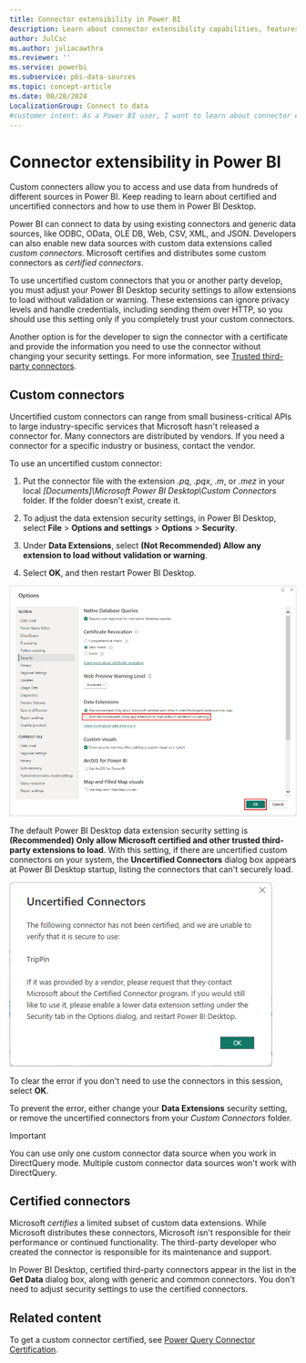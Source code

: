 ```yaml
---
title: Connector extensibility in Power BI
description: Learn about connector extensibility capabilities, features, security settings, and certified connectors.
author: JulCsc
ms.author: juliacawthra
ms.reviewer: ''
ms.service: powerbi
ms.subservice: pbi-data-sources
ms.topic: concept-article
ms.date: 08/28/2024
LocalizationGroup: Connect to data
#customer intent: As a Power BI user, I want to learn about connector extensibility capabilities, features, security settings, and certification so that I can connect to custom data sources and utilize them in my Power BI reports and dashboards.
---
```


# Connector extensibility in Power BI

Custom connecters allow you to access and use data from hundreds of different sources in Power BI. Keep reading to learn about certified and uncertified connectors and how to use them in Power BI Desktop.

Power BI can connect to data by using existing connectors and generic data sources, like ODBC, OData, OLE DB, Web, CSV, XML, and JSON. Developers can also enable new data sources with custom data extensions called *custom connectors*. Microsoft certifies and distributes some custom connectors as *certified connectors*.

To use uncertified custom connectors that you or another party develop, you must adjust your Power BI Desktop security settings to allow extensions to load without validation or warning. These extensions can ignore privacy levels and handle credentials, including sending them over HTTP, so you should use this setting only if you completely trust your custom connectors.

Another option is for the developer to sign the connector with a certificate and provide the information you need to use the connector without changing your security settings. For more information, see [Trusted third-party connectors](desktop-trusted-third-party-connectors.md).

## Custom connectors

Uncertified custom connectors can range from small business-critical APIs to large industry-specific services that Microsoft hasn't released a connector for. Many connectors are distributed by vendors. If you need a connector for a specific industry or business, contact the vendor.

To use an uncertified custom connector:

1. Put the connector file with the extension *.pq*, *.pqx*, *.m*, or *.mez* in your local *\[Documents]\\Microsoft Power BI Desktop\\Custom Connectors* folder. If the folder doesn't exist, create it.

1. To adjust the data extension security settings, in Power BI Desktop, select **File** > **Options and settings** > **Options** > **Security**.

1. Under **Data Extensions**, select **(Not Recommended) Allow any extension to load without validation or warning**.

1. Select **OK**, and then restart Power BI Desktop. 

![Screenshot that shows allowing non-certified custom connectors in Data Extension Security options.](media/desktop-connector-extensibility/data-extension-security-1.png)

The default Power BI Desktop data extension security setting is **(Recommended) Only allow Microsoft certified and other trusted third-party extensions to load**. With this setting, if there are uncertified custom connectors on your system, the **Uncertified Connectors** dialog box appears at Power BI Desktop startup, listing the connectors that can't securely load.

![Screenshot that shows the Uncertified Connectors dialog box.](media/desktop-connector-extensibility/data-extension-security-2.png)

To clear the error if you don't need to use the connectors in this session, select **OK**.

To prevent the error, either change your **Data Extensions** security setting, or remove the uncertified connectors from your *Custom Connectors* folder.

> [!IMPORTANT]
> You can use only one custom connector data source when you work in DirectQuery mode. Multiple custom connector data sources won't work with DirectQuery.

## Certified connectors

Microsoft *certifies* a limited subset of custom data extensions. While Microsoft distributes these connectors, Microsoft isn't responsible for their performance or continued functionality. The third-party developer who created the connector is responsible for its maintenance and support.

In Power BI Desktop, certified third-party connectors appear in the list in the **Get Data** dialog box, along with generic and common connectors. You don't need to adjust security settings to use the certified connectors.

## Related content

To get a custom connector certified, see [Power Query Connector Certification](/power-query/connectorcertification).
